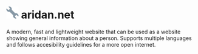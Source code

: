 # ![](src/favicons/favicon-32x32.png) aridan.net
A modern, fast and lightweight website that can be used as a website showing general information about a person.
Supports multiple languages and follows accesibility guidelines for a more open internet. 